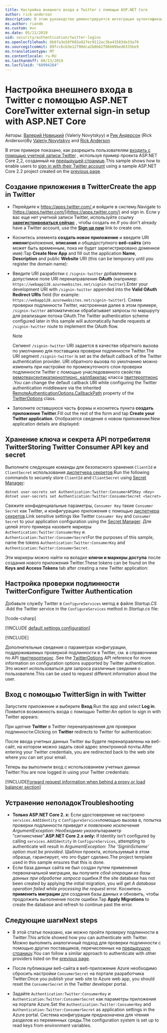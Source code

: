 ```yaml
---
title: Настройка внешнего входа в Twitter с помощью ASP.NET Core
author: rick-anderson
description: В этом руководстве демонстрируется интеграция аутентификации пользователя учетной записи Twitter с существующим ASP.NET Core приложением.
ms.author: riande
ms.custom: mvc
ms.date: 05/11/2019
uid: security/authentication/twitter-logins
ms.openlocfilehash: 6b6fa3e50f602a92fec9112ac3ba43583de33a70
ms.sourcegitcommit: 89fcc6cb3e12790dca2b8b62f86609bed6335be9
ms.translationtype: MT
ms.contentlocale: ru-RU
ms.lasthandoff: 08/13/2019
ms.locfileid: "68994284"
---
```

# <a name="twitter-external-sign-in-setup-with-aspnet-core"></a><span data-ttu-id="cd2ba-103">Настройка внешнего входа в Twitter с помощью ASP.NET Core</span><span class="sxs-lookup"><span data-stu-id="cd2ba-103">Twitter external sign-in setup with ASP.NET Core</span></span>

<span data-ttu-id="cd2ba-104">Авторы: [Валерий Новицкий](https://github.com/01binary) (Valeriy Novytskyy) и [Рик Андерсон](https://twitter.com/RickAndMSFT) (Rick Anderson)</span><span class="sxs-lookup"><span data-stu-id="cd2ba-104">By [Valeriy Novytskyy](https://github.com/01binary) and [Rick Anderson](https://twitter.com/RickAndMSFT)</span></span>

<span data-ttu-id="cd2ba-105">В этом примере показано, как разрешить пользователям [входить с помощью учетной записи Twitter](https://dev.twitter.com/web/sign-in/desktop-browser) , используя пример проекта ASP.NET Core 2,2, созданный на [предыдущей странице](xref:security/authentication/social/index).</span><span class="sxs-lookup"><span data-stu-id="cd2ba-105">This sample shows how to enable users to [sign in with their Twitter account](https://dev.twitter.com/web/sign-in/desktop-browser) using a sample ASP.NET Core 2.2 project created on the [previous page](xref:security/authentication/social/index).</span></span>

## <a name="create-the-app-in-twitter"></a><span data-ttu-id="cd2ba-106">Создание приложения в Twitter</span><span class="sxs-lookup"><span data-stu-id="cd2ba-106">Create the app in Twitter</span></span>

* <span data-ttu-id="cd2ba-107">Перейдите к [ https://apps.twitter.com/ ](https://apps.twitter.com/) и войдите в систему.</span><span class="sxs-lookup"><span data-stu-id="cd2ba-107">Navigate to [https://apps.twitter.com/](https://apps.twitter.com/) and sign in.</span></span> <span data-ttu-id="cd2ba-108">Если у вас еще нет учетной записи Twitter, используйте ссылку **[зарегистрироваться сейчас](https://twitter.com/signup)** , чтобы создать ее.</span><span class="sxs-lookup"><span data-stu-id="cd2ba-108">If you don't already have a Twitter account, use the **[Sign up now](https://twitter.com/signup)** link to create one.</span></span>

* <span data-ttu-id="cd2ba-109">Коснитесь элемента **создать новое приложение** и введите URI **имени**приложения, **описания** и общедоступного **веб-сайта** (это может быть временным, пока не будет зарегистрировано доменное имя):</span><span class="sxs-lookup"><span data-stu-id="cd2ba-109">Tap **Create New App** and fill out the application **Name**, **Description** and public **Website** URI (this can be temporary until you register the domain name):</span></span>

* <span data-ttu-id="cd2ba-110">Введите URI разработки с `/signin-twitter` добавлением в допустимое поле URI перенаправления **OAuth** (например: `https://webapp128.azurewebsites.net/signin-twitter`).</span><span class="sxs-lookup"><span data-stu-id="cd2ba-110">Enter your development URI with `/signin-twitter` appended into the **Valid OAuth Redirect URIs** field (for example: `https://webapp128.azurewebsites.net/signin-twitter`).</span></span> <span data-ttu-id="cd2ba-111">Схема проверки подлинности Twitter, настроенная далее в этом примере, `/signin-twitter` автоматически обрабатывает запросы по маршруту для реализации потока OAuth.</span><span class="sxs-lookup"><span data-stu-id="cd2ba-111">The Twitter authentication scheme configured later in this sample will automatically handle requests at `/signin-twitter` route to implement the OAuth flow.</span></span>

  > [!NOTE]
  > <span data-ttu-id="cd2ba-112">Сегмент `/signin-twitter` URI задается в качестве обратного вызова по умолчанию для поставщика проверки подлинности Twitter.</span><span class="sxs-lookup"><span data-stu-id="cd2ba-112">The URI segment `/signin-twitter` is set as the default callback of the Twitter authentication provider.</span></span> <span data-ttu-id="cd2ba-113">URI обратного вызова по умолчанию можно изменить при настройке по промежуточного слоя проверки подлинности Twitter с помощью унаследованного свойства [ремотеаусентикатионоптионс. каллбаккпас](/dotnet/api/microsoft.aspnetcore.authentication.remoteauthenticationoptions.callbackpath) класса [твиттероптионс](/dotnet/api/microsoft.aspnetcore.authentication.twitter.twitteroptions) .</span><span class="sxs-lookup"><span data-stu-id="cd2ba-113">You can change the default callback URI while configuring the Twitter authentication middleware via the inherited [RemoteAuthenticationOptions.CallbackPath](/dotnet/api/microsoft.aspnetcore.authentication.remoteauthenticationoptions.callbackpath) property of the [TwitterOptions](/dotnet/api/microsoft.aspnetcore.authentication.twitter.twitteroptions) class.</span></span>

* <span data-ttu-id="cd2ba-114">Заполните оставшуюся часть формы и коснитесь пункта **создать приложение Twitter**.</span><span class="sxs-lookup"><span data-stu-id="cd2ba-114">Fill out the rest of the form and tap **Create your Twitter application**.</span></span> <span data-ttu-id="cd2ba-115">Отобразятся сведения о новом приложении:</span><span class="sxs-lookup"><span data-stu-id="cd2ba-115">New application details are displayed:</span></span>

## <a name="storing-twitter-consumer-api-key-and-secret"></a><span data-ttu-id="cd2ba-116">Хранение ключа и секрета API потребителя Twitter</span><span class="sxs-lookup"><span data-stu-id="cd2ba-116">Storing Twitter Consumer API key and secret</span></span>

<span data-ttu-id="cd2ba-117">Выполните следующие команды для безопасного хранения `ClientId` и `ClientSecret` использования [диспетчера секретов](xref:security/app-secrets):</span><span class="sxs-lookup"><span data-stu-id="cd2ba-117">Run the following commands to securely store `ClientId` and `ClientSecret` using [Secret Manager](xref:security/app-secrets):</span></span>

```console
dotnet user-secrets set Authentication:Twitter:ConsumerAPIKey <Key>
dotnet user-secrets set Authentication:Twitter:ConsumerSecret <Secret>
```

<span data-ttu-id="cd2ba-118">Свяжите конфиденциальные параметры, `Consumer Key` такие `Consumer Secret` как Twitter, и конфигурацию приложения с помощью [диспетчера секретов](xref:security/app-secrets).</span><span class="sxs-lookup"><span data-stu-id="cd2ba-118">Link sensitive settings like Twitter `Consumer Key` and `Consumer Secret` to your application configuration using the [Secret Manager](xref:security/app-secrets).</span></span> <span data-ttu-id="cd2ba-119">Для целей этого примера назовите маркеры `Authentication:Twitter:ConsumerKey` и. `Authentication:Twitter:ConsumerSecret`</span><span class="sxs-lookup"><span data-stu-id="cd2ba-119">For the purposes of this sample, name the tokens `Authentication:Twitter:ConsumerKey` and `Authentication:Twitter:ConsumerSecret`.</span></span>

<span data-ttu-id="cd2ba-120">Эти маркеры можно найти на вкладке **ключи и маркеры доступа** после создания нового приложения Twitter.</span><span class="sxs-lookup"><span data-stu-id="cd2ba-120">These tokens can be found on the **Keys and Access Tokens** tab after creating a new Twitter application:</span></span>

## <a name="configure-twitter-authentication"></a><span data-ttu-id="cd2ba-121">Настройка проверки подлинности Twitter</span><span class="sxs-lookup"><span data-stu-id="cd2ba-121">Configure Twitter Authentication</span></span>

<span data-ttu-id="cd2ba-122">Добавьте службу Twitter в `ConfigureServices` метод в файле *Startup.CS* :</span><span class="sxs-lookup"><span data-stu-id="cd2ba-122">Add the Twitter service in the `ConfigureServices` method in *Startup.cs* file:</span></span>

[!code-csharp[](~/security/authentication/social/social-code/StartupTwitter.cs?name=snippet&highlight=10-14)]

[!INCLUDE [default settings configuration](includes/default-settings.md)]

[!INCLUDE[](includes/chain-auth-providers.md)]

<span data-ttu-id="cd2ba-123">Дополнительные сведения о параметрах конфигурации, поддерживаемых проверкой подлинности в Twitter, см. в справочнике по API [твиттероптионс](/dotnet/api/microsoft.aspnetcore.builder.twitteroptions) .</span><span class="sxs-lookup"><span data-stu-id="cd2ba-123">See the [TwitterOptions](/dotnet/api/microsoft.aspnetcore.builder.twitteroptions) API reference for more information on configuration options supported by Twitter authentication.</span></span> <span data-ttu-id="cd2ba-124">Это может использоваться для запроса различные сведения о пользователе.</span><span class="sxs-lookup"><span data-stu-id="cd2ba-124">This can be used to request different information about the user.</span></span>

## <a name="sign-in-with-twitter"></a><span data-ttu-id="cd2ba-125">Вход с помощью Twitter</span><span class="sxs-lookup"><span data-stu-id="cd2ba-125">Sign in with Twitter</span></span>

<span data-ttu-id="cd2ba-126">Запустите приложение и выберите **Вход**.</span><span class="sxs-lookup"><span data-stu-id="cd2ba-126">Run the app and select **Log in**.</span></span> <span data-ttu-id="cd2ba-127">Появится возможность входа с помощью Twitter:</span><span class="sxs-lookup"><span data-stu-id="cd2ba-127">An option to sign in with Twitter appears:</span></span>

<span data-ttu-id="cd2ba-128">При щелчке **Twitter** в Twitter перенаправления для проверки подлинности:</span><span class="sxs-lookup"><span data-stu-id="cd2ba-128">Clicking on **Twitter** redirects to Twitter for authentication:</span></span>

<span data-ttu-id="cd2ba-129">После ввода учетных данных Twitter вы будете перенаправлены на веб-сайт, на котором можно задать свой адрес электронной почты.</span><span class="sxs-lookup"><span data-stu-id="cd2ba-129">After entering your Twitter credentials, you are redirected back to the web site where you can set your email.</span></span>

<span data-ttu-id="cd2ba-130">Теперь вы выполнили вход с использованием учетных данных Twitter:</span><span class="sxs-lookup"><span data-stu-id="cd2ba-130">You are now logged in using your Twitter credentials:</span></span>

[!INCLUDE[Forward request information when behind a proxy or load balancer section](includes/forwarded-headers-middleware.md)]

## <a name="troubleshooting"></a><span data-ttu-id="cd2ba-131">Устранение неполадок</span><span class="sxs-lookup"><span data-stu-id="cd2ba-131">Troubleshooting</span></span>

* <span data-ttu-id="cd2ba-132">**Только ASP.NET Core 2. x:** Если удостоверение не настроено `services.AddIdentity` с `ConfigureServices`помощью вызова в, попытка проверки подлинности приведет *к появлению исключения ArgumentException: Необходимо указать*параметр "сигнинсчеме".</span><span class="sxs-lookup"><span data-stu-id="cd2ba-132">**ASP.NET Core 2.x only:** If Identity isn't configured by calling `services.AddIdentity` in `ConfigureServices`, attempting to authenticate will result in *ArgumentException: The 'SignInScheme' option must be provided*.</span></span> <span data-ttu-id="cd2ba-133">Шаблон проекта, используемый в этом образце, гарантирует, что это будет сделано.</span><span class="sxs-lookup"><span data-stu-id="cd2ba-133">The project template used in this sample ensures that this is done.</span></span>
* <span data-ttu-id="cd2ba-134">Если база данных сайта не был создан путем применения первоначальной миграции, вы получите *сбой операции из базы данных при обработке запроса* ошибки.</span><span class="sxs-lookup"><span data-stu-id="cd2ba-134">If the site database has not been created by applying the initial migration, you will get *A database operation failed while processing the request* error.</span></span> <span data-ttu-id="cd2ba-135">Коснитесь **применить миграции** для создания базы данных и обновить, чтобы продолжить выполнение после ошибки.</span><span class="sxs-lookup"><span data-stu-id="cd2ba-135">Tap **Apply Migrations** to create the database and refresh to continue past the error.</span></span>

## <a name="next-steps"></a><span data-ttu-id="cd2ba-136">Следующие шаги</span><span class="sxs-lookup"><span data-stu-id="cd2ba-136">Next steps</span></span>

* <span data-ttu-id="cd2ba-137">В этой статье показано, как можно пройти проверку подлинности в Twitter.</span><span class="sxs-lookup"><span data-stu-id="cd2ba-137">This article showed how you can authenticate with Twitter.</span></span> <span data-ttu-id="cd2ba-138">Можно выполнить аналогичный подход для проверки подлинности с помощью других поставщиков, перечисленных на [предыдущую страницу](xref:security/authentication/social/index).</span><span class="sxs-lookup"><span data-stu-id="cd2ba-138">You can follow a similar approach to authenticate with other providers listed on the [previous page](xref:security/authentication/social/index).</span></span>

* <span data-ttu-id="cd2ba-139">После публикации веб-сайта в веб-приложение Azure необходимо сбросить настройки `ConsumerSecret` на портале разработчика Twitter.</span><span class="sxs-lookup"><span data-stu-id="cd2ba-139">Once you publish your web site to Azure web app, you should reset the `ConsumerSecret` in the Twitter developer portal.</span></span>

* <span data-ttu-id="cd2ba-140">Задайте `Authentication:Twitter:ConsumerKey` и `Authentication:Twitter:ConsumerSecret` как параметры приложения на портале Azure.</span><span class="sxs-lookup"><span data-stu-id="cd2ba-140">Set the `Authentication:Twitter:ConsumerKey` and `Authentication:Twitter:ConsumerSecret` as application settings in the Azure portal.</span></span> <span data-ttu-id="cd2ba-141">Система конфигурации предназначена для чтения разделов из переменных среды.</span><span class="sxs-lookup"><span data-stu-id="cd2ba-141">The configuration system is set up to read keys from environment variables.</span></span>
